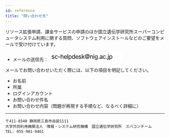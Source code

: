 ```yaml
---
id: reference
title: "問い合わせ先"
---
```


リソース拡張申請、課金サービスの申請のほか国立遺伝学研究所スーパーコンピュータシステム利用に関する質問、ソフトウェアインストールなどのご要望をメールで受け付けています。

- メールの送信先： ![](sc-helpdesk.png)

メールでお問い合わせいただく際には、以下の項目を明記してください。


- お名前
- 所属
- ログインアカウント
- お問い合わせ件名
- お問い合わせ内容（問題が再現する手順など、なるべく詳細に）


---


    〒411-8540 静岡県三島市谷田1111
    大学共同利用機関法人　情報・システム研究機構　国立遺伝学研究所　スパコンチーム
    TEL: 055-981-9461
